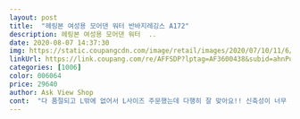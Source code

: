 ```yaml
---
layout: post 
title:  "헤링본 여성용 모어댄 워터 반바지레깅스 A172" 
description: 헤링본 여성용 모어댄 워터  ..
date: 2020-08-07 14:37:30 
img: https://static.coupangcdn.com/image/retail/images/2020/07/10/11/6/254cdc20-56a9-4f8b-9b6e-a8ab8cc2b8a3.jpg 
linkUrl: https://link.coupang.com/re/AFFSDP?lptag=AF3600438&subid=ahnPublicAsk&pageKey=1805773482&itemId=3072510738&vendorItemId=70538395082&traceid=V0-113-1064654696df856c 
categories: [1006] 
color: 006064 
price: 29640 
author: Ask View Shop 
cont:  "다 품절되고 L밖에 없어서 L사이즈 주문했는데 다행히 잘 맞아요!! 신축성이 너무 좋아서 잘 못잡아준다는 후기가 많았는데 정말 군살 느낌 안들게 몸에 착 핏되는 느낌은 없어요... <br/> 그래도 막상 M사이즈 있었어도 고민하다 L샀을 것 같은ㅋㅋ 암튼 엄청 편하고 재질도 시원합니당<br/>" 
---
```

